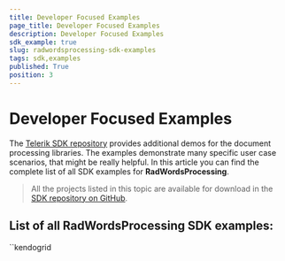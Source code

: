 ```yaml
---
title: Developer Focused Examples
page_title: Developer Focused Examples
description: Developer Focused Examples
sdk_example: true
slug: radwordsprocessing-sdk-examples
tags: sdk,examples
published: True
position: 3
---
```


# Developer Focused Examples

The [Telerik SDK repository](https://github.com/telerik/document-processing-sdk/tree/master/) provides additional demos for the document processing libraries. The examples demonstrate many specific user case scenarios, that might be really helpful. In this article you can find the complete list of all SDK examples for __RadWordsProcessing__.

>All the projects listed in this topic are available for download in the <a href="https://github.com/telerik/document-processing-sdk/tree/master/WordsProcessing" target="_blank">SDK repository on GitHub</a>. 

## List of all RadWordsProcessing SDK examples:
``kendogrid
